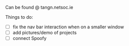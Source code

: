 Can be found @ tangn.netsoc.ie

Things to do:
- [ ] fix the nav bar interaction when on a smaller window
- [ ] add pictures/demo of projects
- [ ] connect Spoofy
